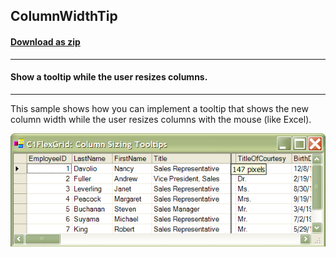 ## ColumnWidthTip
#### [Download as zip](https://grapecity.github.io/DownGit/#/home?url=https://github.com/GrapeCity/ComponentOne-WinForms-Samples/tree/master/NetFramework\FlexGrid\CS\ColumnWidthTip)
____
#### Show a tooltip while the user resizes columns.
____
This sample shows how you can implement a tooltip that shows the new column width while the user resizes columns with the mouse (like Excel).

![screenshot](screenshot.png)
